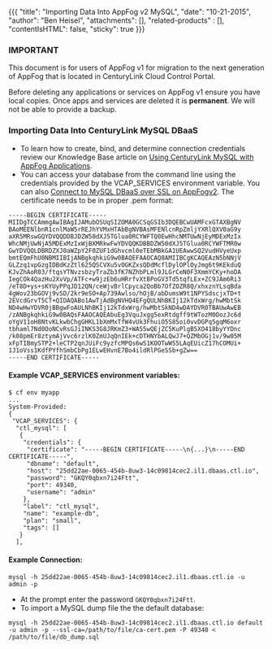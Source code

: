 {{{
  "title": "Importing Data Into AppFog v2 MySQL",
  "date": "10-21-2015",
  "author": "Ben Heisel",
  "attachments": [],
  "related-products" : [],
  "contentIsHTML": false,
  "sticky": true
}}}

### IMPORTANT

This document is for users of AppFog v1 for migration to the next generation of AppFog that is located in CenturyLink Cloud Control Portal.

Before deleting any applications or services on AppFog v1 ensure you have local copies. Once apps and services are deleted it is **permanent**. We will not be able to provide a backup.

### Importing Data Into CenturyLink MySQL DBaaS
* To learn how to create, bind, and determine connection credentials review our Knowledge Base article on [Using CenturyLink MySQL with AppFog Applications](../Database/connecting-to-mysql-dbaas-over-ssl-on-appfog.md).
* You can access your database from the command line using the credentials provided by the VCAP_SERVICES environment variable. You can also [Connect to MySQL DBaaS over SSL on AppFogv2](../Database/connecting-to-mysql-dbaas-over-ssl-on-appfog.md). The certificate needs to be in proper .pem format:

```
-----BEGIN CERTIFICATE-----
MIIDgTCCAmmgAwIBAgIJAMubOSUqSIZOMA0GCSqGSIb3DQEBCwUAMFcxGTAXBgNV
BAoMEENlbnR1cnlMaW5rREJhYVMxHTAbBgNVBAsMFENlcnRpZmljYXRlQXV0aG9y
aXR5MRswGQYDVQQDDBJDZW50dXJ5TGlua0RCYWFTQ0EwHhcNMTUwNjEyMDExMzIx
WhcNMjUwNjA5MDExMzIxWjBXMRkwFwYDVQQKDBBDZW50dXJ5TGlua0RCYWFTMR0w
GwYDVQQLDBRDZXJ0aWZpY2F0ZUF1dGhvcml0eTEbMBkGA1UEAwwSQ2VudHVyeUxp
bmtEQmFhU0NBMIIBIjANBgkqhkiG9w0BAQEFAAOCAQ8AMIIBCgKCAQEAzN5bNNjV
GLZzq1vpGzgIDBdKzZtl625QSCVXu5vOGKZxsQDdMcflDylOPlOyJmg6t9KEkduQ
KJvZhAoR03/ftqsYTNvzsbzyTraZb3fK7NZhbPLml9JLGrCeN0F3XmmYCKy+hoDA
IegCOk4QazHu2XvVp/ATFc+w9jzEb6uHRrfvXtBPoGV3Td5tqfLEx+ZC9JAm6Ri3
/eT8D+ys+sKYUyPPqJD12QN/ceWjvBrlCpyca2QoBb7OfZOZR8Q/xhxznYLsqBda
4gWov23bGOVj9vSD/2kr9eSO+Ap739Awlso/hOjB/abDumsW9t1NPYSdscjxTD+t
2EVcdGrvT5CT+QIDAQABo1AwTjAdBgNVHQ4EFgQULNhBKIj12kTdxWrg/hwMbtSk
ND4wHwYDVR0jBBgwFoAULNhBKIj12kTdxWrg/hwMbtSkND4wDAYDVR0TBAUwAwEB
/zANBgkqhkiG9w0BAQsFAAOCAQEAbuEg3VquJxgg5exRtdgff9tWTozM0OozJc6d
oYgV11oH8NtvKLkwbChgGHKL1bXmMxTfW4vUk3FhuiO5S85oi0vvDGPq5gqM6oxr
tbhaml7Nd0OoNCvRsGJiINKS3G8JRKmZ3+WA55wQEjZC5KuPlgB5XO418byYYDnc
/k08pmEr8ztymAjVvc6rzlK0ZmUJqQnIEk+cDTHNYbALQwJ7+QZMbOGj1v/9w05M
xFpTIBmySTP2+leCTP2qnJUiFc9yzfcMPQs6wS1KOOTwWS5LAqEUicZ17hCOMUi+
1J1oVss1KdfPYfhSmbCbPg1ELwEHvnE7Bo4ildRlPGeSSb+gZw==
-----END CERTIFICATE-----
```

#### Example VCAP_SERVICES environment variables:
```
$ cf env myapp
...
System-Provided:
{
 "VCAP_SERVICES": {
  "ctl_mysql": [
   {
    "credentials": {
     "certificate": "-----BEGIN CERTIFICATE-----\n{...}\n-----END CERTIFICATE-----",
     "dbname": "default",
     "host": "25dd22ae-0065-454b-8uw3-14c09814cec2.il1.dbaas.ctl.io",
     "password": "GKQY0qbxn7i24Ftt",
     "port": 49340,
     "username": "admin"
    },
    "label": "ctl_mysql",
    "name": "example-db",
    "plan": "small",
    "tags": []
   }
  ],
  ```
  
#### Example Connection:
  
  ```
  mysql -h 25dd22ae-0065-454b-8uw3-14c09814cec2.il1.dbaas.ctl.io -u admin -p
  ```
  * At the prompt enter the password `GKQY0qbxn7i24Ftt`.
  * To import a MySQL dump file the the default database:
  
  ```
  mysql -h 25dd22ae-0065-454b-8uw3-14c09814cec2.il1.dbaas.ctl.io default -u admin -p --ssl-ca=/path/to/file/ca-cert.pem -P 49340 < /path/to/file/db_dump.sql
  ```

